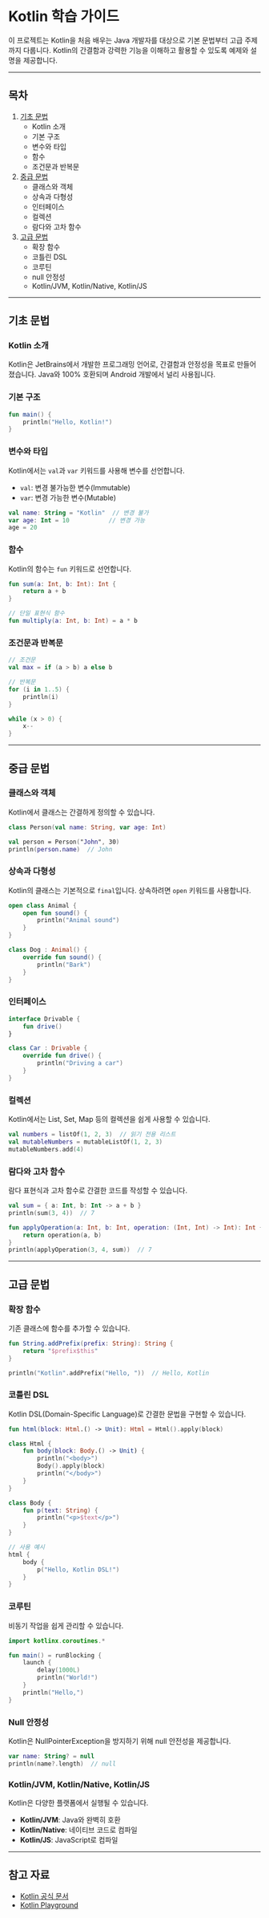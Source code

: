 
# Kotlin 학습 가이드

이 프로젝트는 Kotlin을 처음 배우는 Java 개발자를 대상으로 기본 문법부터 고급 주제까지 다룹니다. Kotlin의 간결함과 강력한 기능을 이해하고 활용할 수 있도록 예제와 설명을 제공합니다.

---

## 목차

1. [기초 문법](#기초-문법)
    - Kotlin 소개
    - 기본 구조
    - 변수와 타입
    - 함수
    - 조건문과 반복문
2. [중급 문법](#중급-문법)
    - 클래스와 객체
    - 상속과 다형성
    - 인터페이스
    - 컬렉션
    - 람다와 고차 함수
3. [고급 문법](#고급-문법)
    - 확장 함수
    - 코틀린 DSL
    - 코루틴
    - null 안정성
    - Kotlin/JVM, Kotlin/Native, Kotlin/JS

---

## 기초 문법

### Kotlin 소개
Kotlin은 JetBrains에서 개발한 프로그래밍 언어로, 간결함과 안정성을 목표로 만들어졌습니다. Java와 100% 호환되며 Android 개발에서 널리 사용됩니다.

### 기본 구조
```kotlin
fun main() {
    println("Hello, Kotlin!")
}
```

### 변수와 타입
Kotlin에서는 `val`과 `var` 키워드를 사용해 변수를 선언합니다.
- `val`: 변경 불가능한 변수(Immutable)
- `var`: 변경 가능한 변수(Mutable)

```kotlin
val name: String = "Kotlin"  // 변경 불가
var age: Int = 10           // 변경 가능
age = 20
```

### 함수
Kotlin의 함수는 `fun` 키워드로 선언합니다.
```kotlin
fun sum(a: Int, b: Int): Int {
    return a + b
}

// 단일 표현식 함수
fun multiply(a: Int, b: Int) = a * b
```

### 조건문과 반복문
```kotlin
// 조건문
val max = if (a > b) a else b

// 반복문
for (i in 1..5) {
    println(i)
}

while (x > 0) {
    x--
}
```

---

## 중급 문법

### 클래스와 객체
Kotlin에서 클래스는 간결하게 정의할 수 있습니다.
```kotlin
class Person(val name: String, var age: Int)

val person = Person("John", 30)
println(person.name)  // John
```

### 상속과 다형성
Kotlin의 클래스는 기본적으로 `final`입니다. 상속하려면 `open` 키워드를 사용합니다.
```kotlin
open class Animal {
    open fun sound() {
        println("Animal sound")
    }
}

class Dog : Animal() {
    override fun sound() {
        println("Bark")
    }
}
```

### 인터페이스
```kotlin
interface Drivable {
    fun drive()
}

class Car : Drivable {
    override fun drive() {
        println("Driving a car")
    }
}
```

### 컬렉션
Kotlin에서는 List, Set, Map 등의 컬렉션을 쉽게 사용할 수 있습니다.
```kotlin
val numbers = listOf(1, 2, 3)  // 읽기 전용 리스트
val mutableNumbers = mutableListOf(1, 2, 3)
mutableNumbers.add(4)
```

### 람다와 고차 함수
람다 표현식과 고차 함수로 간결한 코드를 작성할 수 있습니다.
```kotlin
val sum = { a: Int, b: Int -> a + b }
println(sum(3, 4))  // 7

fun applyOperation(a: Int, b: Int, operation: (Int, Int) -> Int): Int {
    return operation(a, b)
}
println(applyOperation(3, 4, sum))  // 7
```

---

## 고급 문법

### 확장 함수
기존 클래스에 함수를 추가할 수 있습니다.
```kotlin
fun String.addPrefix(prefix: String): String {
    return "$prefix$this"
}

println("Kotlin".addPrefix("Hello, "))  // Hello, Kotlin
```

### 코틀린 DSL
Kotlin DSL(Domain-Specific Language)로 간결한 문법을 구현할 수 있습니다.
```kotlin
fun html(block: Html.() -> Unit): Html = Html().apply(block)

class Html {
    fun body(block: Body.() -> Unit) {
        println("<body>")
        Body().apply(block)
        println("</body>")
    }
}

class Body {
    fun p(text: String) {
        println("<p>$text</p>")
    }
}

// 사용 예시
html {
    body {
        p("Hello, Kotlin DSL!")
    }
}
```

### 코루틴
비동기 작업을 쉽게 관리할 수 있습니다.
```kotlin
import kotlinx.coroutines.*

fun main() = runBlocking {
    launch {
        delay(1000L)
        println("World!")
    }
    println("Hello,")
}
```

### Null 안정성
Kotlin은 NullPointerException을 방지하기 위해 null 안전성을 제공합니다.
```kotlin
var name: String? = null
println(name?.length)  // null
```

### Kotlin/JVM, Kotlin/Native, Kotlin/JS
Kotlin은 다양한 플랫폼에서 실행될 수 있습니다.
- **Kotlin/JVM**: Java와 완벽히 호환
- **Kotlin/Native**: 네이티브 코드로 컴파일
- **Kotlin/JS**: JavaScript로 컴파일

---

## 참고 자료
- [Kotlin 공식 문서](https://kotlinlang.org)
- [Kotlin Playground](https://play.kotlinlang.org)
